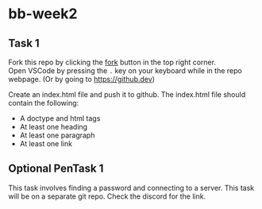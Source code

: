 # bb-week2

## Task 1
Fork this repo by clicking the [fork](https://github.com/boysbrigade/bb-week1/fork) button in the top right corner.  
Open VSCode by pressing the `.` key on your keyboard while in the repo webpage. (Or by going to https://github.dev)

Create an index.html file and push it to github. The index.html file should contain the following:
+ A doctype and html tags
+ At least one heading
+ At least one paragraph
+ At least one link


## Optional PenTask 1
This task involves finding a password and connecting to a server.
This task will be on a separate git repo. Check the discord for the link.